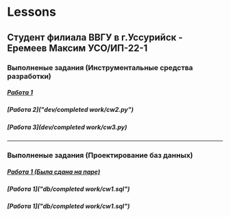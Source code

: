 # Lessons

## Студент филиала ВВГУ в г.Уссурийск - Еремеев Максим УСО/ИП-22-1

### Выполненые задания (Инструментальные средства разработки)

##### [Работа 1](dev/ex/theme1.py)

##### [Работа 2]("dev/completed work/cw2.py")

##### [Работа 3](dev/completed work/cw3.py)

---

### Выполненые задания (Проектирование баз данных)

##### [Работа 1 (Была сдана на паре)]()

##### [Работа 1]("db/completed work/cw1.sql")

##### [Работа 1]("db/completed work/cw1.sql")